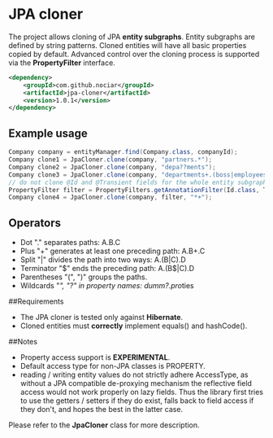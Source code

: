 
# JPA cloner #

The project allows cloning of JPA **entity subgraphs**. Entity subgraphs are defined by string patterns.
Cloned entities will have all basic properties copied by default.
Advanced control over the cloning process is supported via the **PropertyFilter** interface.
```xml
<dependency>
    <groupId>com.github.nociar</groupId>
    <artifactId>jpa-cloner</artifactId>
    <version>1.0.1</version>
</dependency>
```

## Example usage
```java
Company company = entityManager.find(Company.class, companyId);
Company clone1 = JpaCloner.clone(company, "partners.*");
Company clone2 = JpaCloner.clone(company, "depa??ments");
Company clone3 = JpaCloner.clone(company, "departments+.(boss|employees).address");
// do not clone @Id and @Transient fields for the whole entity subgraph:
PropertyFilter filter = PropertyFilters.getAnnotationFilter(Id.class, Transient.class);
Company clone4 = JpaCloner.clone(company, filter, "*+");
```

## Operators
- Dot "." separates paths: A.B.C
- Plus "+" generates at least one preceding path: A.B+.C
- Split "|" divides the path into two ways: A.(B|C).D
- Terminator "$" ends the preceding path: A.(B$|C).D
- Parentheses "(", ")" groups the paths.
- Wildcards "*", "?" in property names: dumm?.pro*ties

##Requirements
- The JPA cloner is tested only against **Hibernate**.
- Cloned entities must **correctly** implement equals() and hashCode().

##Notes
- Property access support is **EXPERIMENTAL**.
- Default access type for non-JPA classes is PROPERTY.
- reading / writing entity values do not strictly adhere AccessType, as without a JPA compatible de-proxying mechanism
the reflective field access would not work properly on lazy fields. Thus the library first tries to use the
getters / setters if they do exist, falls back to field access if they don't, and hopes the best in the latter case.

Please refer to the **JpaCloner** class for more description.